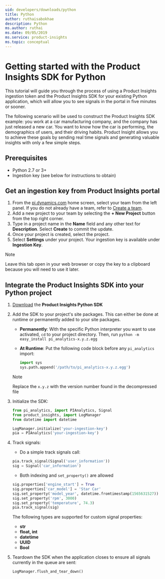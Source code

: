 ```yaml
---
uid: developers/downloads/python
title: Python
author: ruthaisabokhae
description: Python
ms.author: ruthai
ms.date: 09/05/2019
ms.service: product-insights
ms.topic: conceptual
---
```


# Getting started with the Product Insights SDK for Python

This tutorial will guide you through the process of using a Product Insights ingestion token and the Product Insights SDK for your existing Python application, which will allow you to see signals in the portal in five minutes or sooner.

The following scenario will be used to construct the Product Insights SDK example: you work at a car manufacturing company, and the company has just released a new car. You want to know how the car is performing, the demographics of users, and their driving habits. Product Insight allows you to achieve these goals by sending real time signals and generating valuable insights with only a few simple steps.


## Prerequisites
- Python 2.7 or 3+
- Ingestion key (see below for instructions to obtain)

## Get an ingestion key from Product Insights portal
1. From the [pi.dynamics.com](http://pi.dynamics.com) home screen, select your team from the left panel. If you do not already have a team, refer to [Create a team](xref:developers/quick-starts/create-a-team).
2. Add a new project to your team by selecting the **+ New Project** button from the top right corner.
3. Type in a project name in the **Name** field and any other text for **Description**. Select **Create** to commit the update.
4. Once your project is created, select the project.
5. Select **Settings** under your project. Your ingestion key is available under **Ingestion Key**.

> [!NOTE]
> Leave this tab open in your web browser or copy the key to a clipboard because you will need to use it later.

## Integrate the Product Insights SDK into your Python project
1. [Download](https://download.pi.dynamics.com/sdk/ProductInsightsSenders/pi_python_sdk.zip) the **Product Insights Python SDK**

2. Add the SDK to your project's site packages. This can either be done at runtime or permanently added to your site packages.

    - **Permanently**: With the specific Python interpreter you want to use activated, `cd` to your project directory. Then, run `python -m easy_install pi_analytics-x.y.z.egg`

    - **At Runtime**: Put the following code block before any `pi_analytics` import:
		```python
		import sys
    	sys.path.append('/path/to/pi_analytics-x.y.z.egg')
		```
	> [!NOTE]
	> Replace the `x.y.z` with the version number found in the decompressed file

3. Initialize the SDK:
	```python
	from pi_analytics, import PIAnalytics, Signal
	from product_insights, import LogManager
	from datetime import datetime

	LogManager.initialize('your-ingestion-key')
	pia = PIAnalytics('your-ingestion-key')
	```

4. Track signals:

	- Do a simple track signals call:
	```python
    pia.track_signal(Signal('user_information'))
    sig = Signal('car_information')
    ```

    - Both indexing and `set_property()` are allowed
    ```python
    sig.properties['engine_start'] = True
    sig.properties['car_model'] = 'Star Car'
    sig.set_property('model_year', datetime.fromtimestamp(1565631527))
    sig.set_property('rpm', 3000)
    sig.set_property('temperature', 74.3)
    pia.track_signal(sig)
    ```

	The following types are supported for custom signal properties:
	- **str**
	- **float, int**
	- **datetime**
	- **UUID**
	- **Bool**

5. Teardown the SDK when the application closes to ensure all signals currently in the queue are sent:
	```python
	LogManager.flush_and_tear_down()
	```

